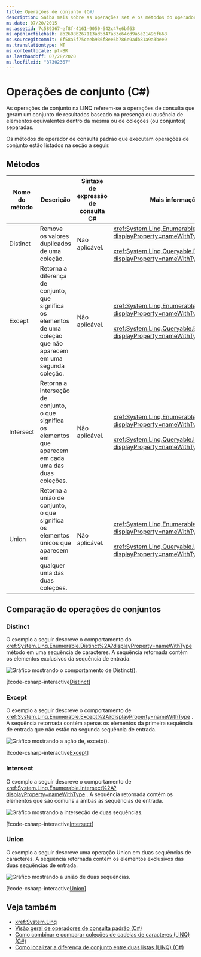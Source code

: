 ```yaml
---
title: Operações de conjunto (C#)
description: Saiba mais sobre as operações set e os métodos do operador de consulta padrão que executam operações Set no LINQ em C#.
ms.date: 07/20/2015
ms.assetid: 7c589367-ef8f-4161-9050-642c47e6bf63
ms.openlocfilehash: ab2608b267113ad5d47a33e64cd9a5e21496f668
ms.sourcegitcommit: 6f58a5f75ceeb936f8ee5b786e9adb81a9a3bee9
ms.translationtype: MT
ms.contentlocale: pt-BR
ms.lasthandoff: 07/28/2020
ms.locfileid: "87302367"
---
```

# <a name="set-operations-c"></a>Operações de conjunto (C#)
As operações de conjunto na LINQ referem-se a operações de consulta que geram um conjunto de resultados baseado na presença ou ausência de elementos equivalentes dentro da mesma ou de coleções (ou conjuntos) separadas.  
  
 Os métodos de operador de consulta padrão que executam operações de conjunto estão listados na seção a seguir.  
  
## <a name="methods"></a>Métodos  
  
|Nome do método|Descrição|Sintaxe de expressão de consulta C#|Mais informações|  
|-----------------|-----------------|---------------------------------|----------------------|  
|Distinct|Remove os valores duplicados de uma coleção.|Não aplicável.|<xref:System.Linq.Enumerable.Distinct%2A?displayProperty=nameWithType><br /><br /> <xref:System.Linq.Queryable.Distinct%2A?displayProperty=nameWithType>|  
|Except|Retorna a diferença de conjunto, que significa os elementos de uma coleção que não aparecem em uma segunda coleção.|Não aplicável.|<xref:System.Linq.Enumerable.Except%2A?displayProperty=nameWithType><br /><br /> <xref:System.Linq.Queryable.Except%2A?displayProperty=nameWithType>|  
|Intersect|Retorna a interseção de conjunto, o que significa os elementos que aparecem em cada uma das duas coleções.|Não aplicável.|<xref:System.Linq.Enumerable.Intersect%2A?displayProperty=nameWithType><br /><br /> <xref:System.Linq.Queryable.Intersect%2A?displayProperty=nameWithType>|  
|Union|Retorna a união de conjunto, o que significa os elementos únicos que aparecem em qualquer uma das duas coleções.|Não aplicável.|<xref:System.Linq.Enumerable.Union%2A?displayProperty=nameWithType><br /><br /> <xref:System.Linq.Queryable.Union%2A?displayProperty=nameWithType>|  
  
## <a name="comparison-of-set-operations"></a>Comparação de operações de conjuntos  
  
### <a name="distinct"></a>Distinct  
 O exemplo a seguir descreve o comportamento do <xref:System.Linq.Enumerable.Distinct%2A?displayProperty=nameWithType> método em uma sequência de caracteres. A sequência retornada contém os elementos exclusivos da sequência de entrada.  
  
 ![Gráfico mostrando o comportamento de Distinct&#40;&#41;.](./media/set-operations/distinct-method-behavior.png)  

 [!code-csharp-interactive[Distinct](~/samples/snippets/csharp/VS_Snippets_VBCSharp/CsLINQSetOperation/CS/SetOperation.cs#1)]
  
### <a name="except"></a>Except  
 O exemplo a seguir descreve o comportamento de <xref:System.Linq.Enumerable.Except%2A?displayProperty=nameWithType> . A sequência retornada contém apenas os elementos da primeira sequência de entrada que não estão na segunda sequência de entrada.  
  
 ![Gráfico mostrando a ação de, exceto&#40;&#41;.](./media/set-operations/except-behavior-graphic.png "Mostra o comportamento de Except.")  
  
[!code-csharp-interactive[Except](~/samples/snippets/csharp/VS_Snippets_VBCSharp/CsLINQSetOperation/CS/SetOperation.cs#2)]

### <a name="intersect"></a>Intersect  
 O exemplo a seguir descreve o comportamento de <xref:System.Linq.Enumerable.Intersect%2A?displayProperty=nameWithType> . A sequência retornada contém os elementos que são comuns a ambas as sequências de entrada.  
  
 ![Gráfico mostrando a interseção de duas sequências.](./media/set-operations/intersection-two-sequences.png)  

[!code-csharp-interactive[Intersect](~/samples/snippets/csharp/VS_Snippets_VBCSharp/CsLINQSetOperation/CS/SetOperation.cs#3)]

### <a name="union"></a>Union  
 O exemplo a seguir descreve uma operação Union em duas sequências de caracteres. A sequência retornada contém os elementos exclusivos das duas sequências de entrada.  
  
 ![Gráfico mostrando a união de duas sequências.](./media/set-operations/union-operation-two-sequences.png)  

[!code-csharp-interactive[Union](~/samples/snippets/csharp/VS_Snippets_VBCSharp/CsLINQSetOperation/CS/SetOperation.cs#4)]

## <a name="see-also"></a>Veja também

- <xref:System.Linq>
- [Visão geral de operadores de consulta padrão (C#)](./standard-query-operators-overview.md)
- [Como combinar e comparar coleções de cadeias de caracteres (LINQ) (C#)](./how-to-combine-and-compare-string-collections-linq.md)
- [Como localizar a diferença de conjunto entre duas listas (LINQ) (C#)](./how-to-find-the-set-difference-between-two-lists-linq.md)
